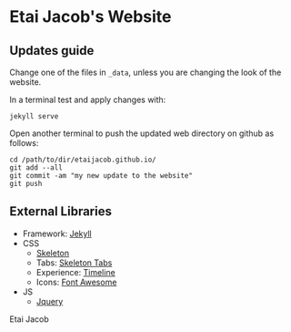 # Etai Jacob's Website

## Updates guide
Change one of the files in `_data`, unless you are changing the look of the website.

In a terminal test and apply changes with:

```
jekyll serve
```

Open another terminal to push the updated web directory on github as follows:

```
cd /path/to/dir/etaijacob.github.io/
git add --all
git commit -am "my new update to the website"
git push

```


## External Libraries
- Framework: [Jekyll](http://jekyllrb.com/)
- CSS
  - [Skeleton](http://getskeleton.com)
  - Tabs: [Skeleton Tabs](https://github.com/nathancahill/skeleton-tabs)
  - Experience: [Timeline](https://codepen.io/NilsWe/pen/FemfK)
  - Icons: [Font Awesome](http://fontawesome.io/)
- JS
  - [Jquery](https://jquery.com/)



Etai Jacob


